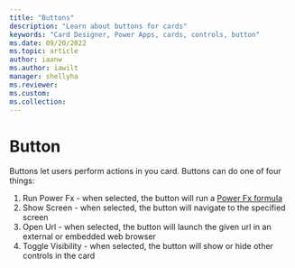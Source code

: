 ```yaml
---
title: "Buttons"
description: "Learn about buttons for cards"
keywords: "Card Designer, Power Apps, cards, controls, button"
ms.date: 09/20/2022
ms.topic: article
author: iaanw
ms.author: iawilt
manager: shellyha
ms.reviewer: 
ms.custom: 
ms.collection: 
---
```


# Button

Buttons let users perform actions in you card. Buttons can do one of four things:

1. Run Power Fx - when selected, the button will run a [Power Fx formula](../../power-fx/intro-to-pfx.md)
1. Show Screen - when selected, the button will navigate to the specified screen
1. Open Url - when selected, the button will launch the given url in an external or embedded web browser
1. Toggle Visibility - when selected, the button will show or hide other controls in the card
